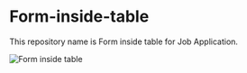 # Form-inside-table
This repository name is Form inside table for Job Application.

![Form inside table](https://user-images.githubusercontent.com/92078186/142145934-e8faa747-3f17-43fc-b635-06c9e597a559.png)

